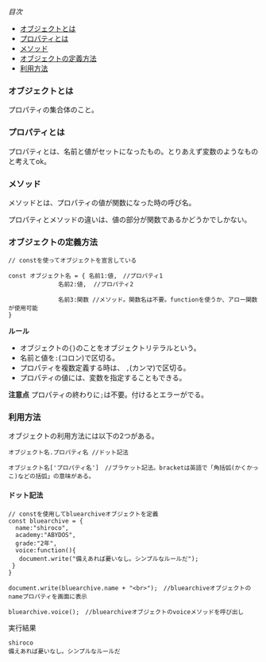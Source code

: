*目次*
* [オブジェクトとは](#オブジェクトとは)
* [プロパティとは](#プロパティとは)
* [メソッド](#メソッド)
* [オブジェクトの定義方法](#オブジェクトの定義方法)
* [利用方法](#利用方法)

### オブジェクトとは

プロパティの集合体のこと。

### プロパティとは

プロパティとは、名前と値がセットになったもの。とりあえず変数のようなものと考えてok。

### メソッド

メソッドとは、プロパティの値が関数になった時の呼び名。

プロパティとメソッドの違いは、値の部分が関数であるかどうかでしかない。

### オブジェクトの定義方法

```
// constを使ってオブジェクトを宣言している

const オブジェクト名 = { 名前1:値,　//プロパティ1　
              名前2:値,  //プロパティ2

              名前3:関数 //メソッド。関数名は不要。functionを使うか、アロー関数が使用可能
}
```

**ルール**

* オブジェクトの`{}`のことをオブジェクトリテラルという。
* 名前と値を`:`(コロン)で区切る。
* プロパティを複数定義する時は、 `,`(カンマ)で区切る。
* プロパティの値には、変数を指定することもできる。

**注意点**
プロパティの終わりに`;`は不要。付けるとエラーがでる。

### 利用方法

オブジェクトの利用方法には以下の2つがある。

```
オブジェクト名.プロパティ名 //ドット記法

オブジェクト名['プロパティ名']　//ブラケット記法。bracketは英語で「角括弧(かくかっこ)などの括弧」の意味がある。
```

#### ドット記法

```
// constを使用してbluearchiveオブジェクトを定義
const bluearchive = {
  name:"shiroco",
  academy:"ABYDOS",
  grade:"2年",
  voice:function(){
   document.write("備えあれば憂いなし。シンプルなルールだ");
 } 
}

document.write(bluearchive.name + "<br>");　//bluearchiveオブジェクトのnameプロパティを画面に表示

bluearchive.voice();　//bluearchiveオブジェクトのvoiceメソッドを呼び出し
```

実行結果
```
shiroco
備えあれば憂いなし。シンプルなルールだ 
```

